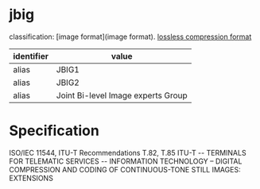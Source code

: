 # jbig
classification: [image format](image format). [lossless compression format](compression.md)

| identifier     | value
| -------------- | -----
| alias          | JBIG1
| alias          | JBIG2
| alias          | Joint Bi-level Image experts Group

# Specification
ISO/IEC 11544, ITU-T Recommendations T.82, T.85
ITU-T -- TERMINALS FOR TELEMATIC SERVICES -- INFORMATION TECHNOLOGY – DIGITAL COMPRESSION AND CODING OF CONTINUOUS-TONE STILL IMAGES: EXTENSIONS


